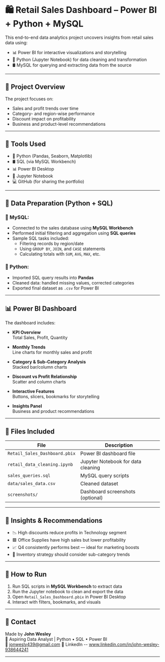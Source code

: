 # 🛍️ Retail Sales Dashboard – Power BI + Python + MySQL

This end-to-end data analytics project uncovers insights from retail sales data using:
- 📊 Power BI for interactive visualizations and storytelling
- 🐍 Python (Jupyter Notebook) for data cleaning and transformation
- 🛢️ MySQL for querying and extracting data from the source

---

## 📌 Project Overview

The project focuses on:
- Sales and profit trends over time
- Category- and region-wise performance
- Discount impact on profitability
- Business and product-level recommendations

---

## 🧰 Tools Used

- 🐍 Python (Pandas, Seaborn, Matplotlib)
- 🛢️ SQL (via MySQL Workbench)
- 📊 Power BI Desktop
- 📒 Jupyter Notebook
- 💻 GitHub (for sharing the portfolio)

---

## 🧹 Data Preparation (Python + SQL)

### 🔹 MySQL:
- Connected to the sales database using **MySQL Workbench**
- Performed initial filtering and aggregation using **SQL queries**
- Sample SQL tasks included:
  - Filtering records by region/date
  - Using `GROUP BY`, `JOIN`, and `CASE` statements
  - Calculating totals with `SUM`, `AVG`, `MAX`, etc.

### 🔹 Python:
- Imported SQL query results into **Pandas**
- Cleaned data: handled missing values, corrected categories
- Exported final dataset as `.csv` for Power BI

---

## 📊 Power BI Dashboard

The dashboard includes:

- **KPI Overview**  
  Total Sales, Profit, Quantity

- **Monthly Trends**  
  Line charts for monthly sales and profit

- **Category & Sub-Category Analysis**  
  Stacked bar/column charts

- **Discount vs Profit Relationship**  
  Scatter and column charts

- **Interactive Features**  
  Buttons, slicers, bookmarks for storytelling

- **Insights Panel**  
  Business and product recommendations

---

## 📂 Files Included

| File | Description |
|------|-------------|
| `Retail_Sales_Dashboard.pbix` | Power BI dashboard file |
| `retail_data_cleaning.ipynb` | Jupyter Notebook for data cleaning |
| `sales_queries.sql` | MySQL query scripts |
| `data/sales_data.csv` | Cleaned dataset |
| `screenshots/` | Dashboard screenshots (optional) |

---

## 📌 Insights & Recommendations

- 📉 High discounts reduce profits in Technology segment
- 🟩 Office Supplies have high sales but lower profitability
- 📈 Q4 consistently performs best — ideal for marketing boosts
- 🧠 Inventory strategy should consider sub-category trends

---

## 🚀 How to Run

1. Run SQL scripts in **MySQL Workbench** to extract data
2. Run the Jupyter notebook to clean and export the data
3. Open `Retail_Sales_Dashboard.pbix` in Power BI Desktop
4. Interact with filters, bookmarks, and visuals

---

## 📧 Contact

Made by **John Wesley**  
💼 Aspiring Data Analyst | Python • SQL • Power BI  
📧 jonwesly439@gmail.com
🔗 LinkedIn -- www.linkedin.com/in/john-wesley-938644241

---

